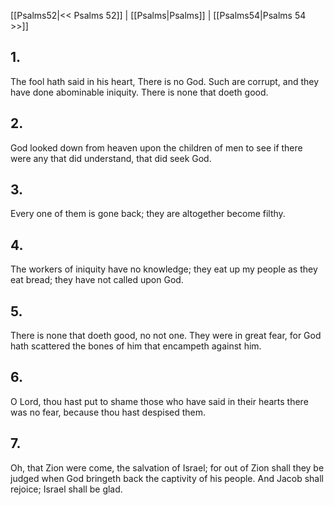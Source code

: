 [[Psalms52|<< Psalms 52]] | [[Psalms|Psalms]] | [[Psalms54|Psalms 54 >>]]
## 1.
The fool hath said in his heart, There is no God. Such are corrupt, and they have done abominable iniquity. There is none that doeth good.
## 2.
God looked down from heaven upon the children of men to see if there were any that did understand, that did seek God.
## 3.
Every one of them is gone back; they are altogether become filthy.
## 4.
The workers of iniquity have no knowledge; they eat up my people as they eat bread; they have not called upon God.
## 5.
There is none that doeth good, no not one. They were in great fear, for God hath scattered the bones of him that encampeth against him.
## 6.
O Lord, thou hast put to shame those who have said in their hearts there was no fear, because thou hast despised them.
## 7.
Oh, that Zion were come, the salvation of Israel; for out of Zion shall they be judged when God bringeth back the captivity of his people. And Jacob shall rejoice; Israel shall be glad.

